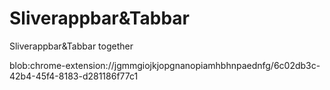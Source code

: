 # Sliverappbar&Tabbar
 Sliverappbar&Tabbar together

blob:chrome-extension://jgmmgiojkjopgnanopiamhbhnpaednfg/6c02db3c-42b4-45f4-8183-d281186f77c1
